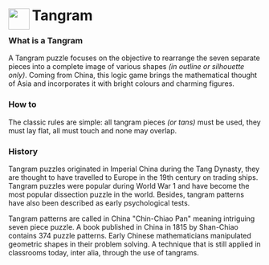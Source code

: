 
<h1>
	<img src="~/icon.svg" style="float: left; width: 42px; margin: 3px 5px 0 0;">
	Tangram
</h1>

### What is a Tangram
A Tangram puzzle focuses on the objective to rearrange the seven separate pieces into a complete image of various shapes *(in outline or silhouette only)*.
Coming from China, this logic game brings the mathematical thought of Asia and incorporates it with bright colours and charming figures.

### How to
The classic rules are simple: all tangram pieces *(or tans)* must be used, they must lay flat, all must touch and none may overlap.

### History
Tangram puzzles originated in Imperial China during the Tang Dynasty, they are thought to have travelled to Europe in the 19th century on trading ships.
Tangram puzzles were popular during World War 1 and have become the most popular dissection puzzle in the world. Besides, tangram patterns have also been described as early psychological tests.

Tangram patterns are called in China "Chin-Chiao Pan" meaning intriguing seven piece puzzle.
A book published in China in 1815 by Shan-Chiao contains 374 puzzle patterns.
Early Chinese mathematicians manipulated geometric shapes in their problem solving. A technique that is still applied in classrooms today, inter alia, through the use of tangrams.
